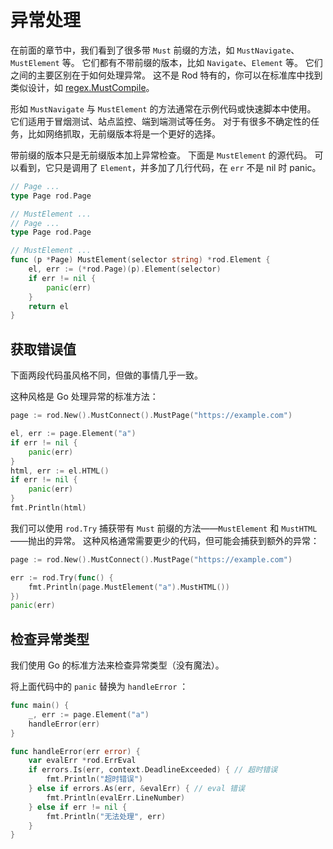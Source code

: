 # 异常处理

在前面的章节中，我们看到了很多带 `Must` 前缀的方法，如 `MustNavigate`、`MustElement` 等。 它们都有不带前缀的版本，比如 `Navigate`、`Element` 等。 它们之间的主要区别在于如何处理异常。 这不是 Rod 特有的，你可以在标准库中找到类似设计，如 [regex.MustCompile](https://golang.org/pkg/regexp/#MustCompile)。

形如 `MustNavigate` 与 `MustElement` 的方法通常在示例代码或快速脚本中使用。 它们适用于冒烟测试、站点监控、端到端测试等任务。 对于有很多不确定性的任务，比如网络抓取，无前缀版本将是一个更好的选择。

带前缀的版本只是无前缀版本加上异常检查。 下面是 `MustElement` 的源代码。 可以看到，它只是调用了 `Element`，并多加了几行代码，在 `err` 不是 nil 时 panic。

```go
// Page ...
type Page rod.Page

// MustElement ...
// Page ...
type Page rod.Page

// MustElement ...
func (p *Page) MustElement(selector string) *rod.Element {
    el, err := (*rod.Page)(p).Element(selector)
    if err != nil {
        panic(err)
    }
    return el
}
```

## 获取错误值

下面两段代码虽风格不同，但做的事情几乎一致。

这种风格是 Go 处理异常的标准方法：

```go
page := rod.New().MustConnect().MustPage("https://example.com")

el, err := page.Element("a")
if err != nil {
    panic(err)
}
html, err := el.HTML()
if err != nil {
    panic(err)
}
fmt.Println(html)
```

我们可以使用 `rod.Try` 捕获带有 `Must` 前缀的方法——`MustElement` 和 `MustHTML`——抛出的异常。 这种风格通常需要更少的代码，但可能会捕获到额外的异常：

```go
page := rod.New().MustConnect().MustPage("https://example.com")

err := rod.Try(func() {
    fmt.Println(page.MustElement("a").MustHTML())
})
panic(err)
```

## 检查异常类型

我们使用 Go 的标准方法来检查异常类型（没有魔法）。

将上面代码中的 `panic` 替换为 `handleError` ：

```go
func main() {
    _, err := page.Element("a")
    handleError(err)
}

func handleError(err error) {
    var evalErr *rod.ErrEval
    if errors.Is(err, context.DeadlineExceeded) { // 超时错误
        fmt.Println("超时错误")
    } else if errors.As(err, &evalErr) { // eval 错误
        fmt.Println(evalErr.LineNumber)
    } else if err != nil {
        fmt.Println("无法处理", err)
    }
}
```

